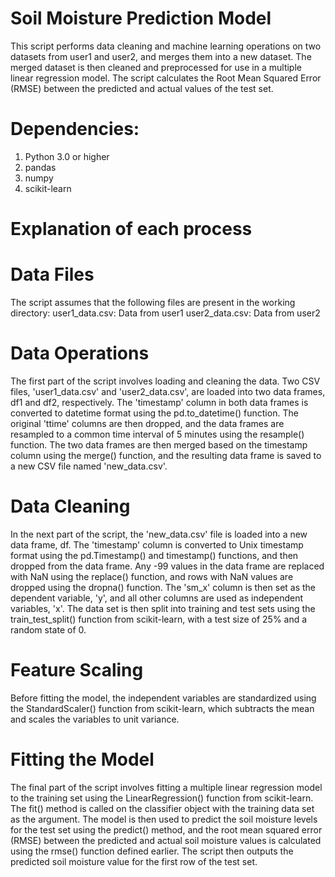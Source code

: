 # Soil Moisture Prediction Model

This script performs data cleaning and machine learning operations on two datasets from user1 and user2, and merges them into a new dataset. The merged dataset is then cleaned and preprocessed for use in a multiple linear regression model. The script calculates the Root Mean Squared Error (RMSE) between the predicted and actual values of the test set.

# Dependencies:
1. Python 3.0 or higher
2. pandas
3. numpy
4. scikit-learn

# Explanation of each process

# Data Files
The script assumes that the following files are present in the working directory:
user1_data.csv: Data from user1
user2_data.csv: Data from user2


# Data Operations
The first part of the script involves loading and cleaning the data. Two CSV files, 'user1_data.csv' and 'user2_data.csv', are loaded into two data frames, df1 and df2, respectively. The 'timestamp' column in both data frames is converted to datetime format using the pd.to_datetime() function. The original 'ttime' columns are then dropped, and the data frames are resampled to a common time interval of 5 minutes using the resample() function. The two data frames are then merged based on the timestamp column using the merge() function, and the resulting data frame is saved to a new CSV file named 'new_data.csv'.

# Data Cleaning
In the next part of the script, the 'new_data.csv' file is loaded into a new data frame, df. The 'timestamp' column is converted to Unix timestamp format using the pd.Timestamp() and timestamp() functions, and then dropped from the data frame. Any -99 values in the data frame are replaced with NaN using the replace() function, and rows with NaN values are dropped using the dropna() function. The 'sm_x' column is then set as the dependent variable, 'y', and all other columns are used as independent variables, 'x'. The data set is then split into training and test sets using the train_test_split() function from scikit-learn, with a test size of 25% and a random state of 0.

# Feature Scaling
Before fitting the model, the independent variables are standardized using the StandardScaler() function from scikit-learn, which subtracts the mean and scales the variables to unit variance.

# Fitting the Model
The final part of the script involves fitting a multiple linear regression model to the training set using the LinearRegression() function from scikit-learn. The fit() method is called on the classifier object with the training data set as the argument. The model is then used to predict the soil moisture levels for the test set using the predict() method, and the root mean squared error (RMSE) between the predicted and actual soil moisture values is calculated using the rmse() function defined earlier. The script then outputs the predicted soil moisture value for the first row of the test set.
